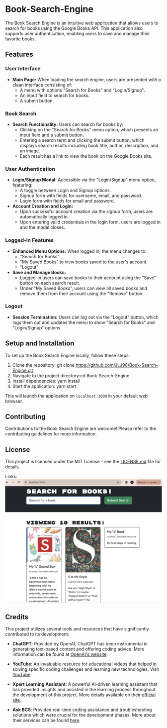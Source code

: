# Book-Search-Engine
The Book Search Engine is an intuitive web application that allows users to search for books using the Google Books API. This application also supports user authentication, enabling users to save and manage their favorite books.

## Features

### User Interface
- **Main Page:** When loading the search engine, users are presented with a clean interface consisting of:
  - A menu with options "Search for Books" and "Login/Signup".
  - An input field to search for books.
  - A submit button.

### Book Search
- **Search Functionality:** Users can search for books by:
  - Clicking on the "Search for Books" menu option, which presents an input field and a submit button.
  - Entering a search term and clicking the submit button, which displays search results including book title, author, description, and an image.
  - Each result has a link to view the book on the Google Books site.

### User Authentication
- **Login/Signup Modal:** Accessible via the "Login/Signup" menu option, featuring:
  - A toggle between Login and Signup options.
  - Signup form with fields for username, email, and password.
  - Login form with fields for email and password.
- **Account Creation and Login:**
  - Upon successful account creation via the signup form, users are automatically logged in.
  - Upon entering valid credentials in the login form, users are logged in and the modal closes.

### Logged-in Features
- **Enhanced Menu Options:** When logged in, the menu changes to:
  - "Search for Books"
  - "My Saved Books" to view books saved to the user's account.
  - "Logout"
- **Save and Manage Books:**
  - Logged-in users can save books to their account using the "Save" button on each search result.
  - Under "My Saved Books", users can view all saved books and remove them from their account using the "Remove" button.

### Logout
- **Session Termination:** Users can log out via the "Logout" button, which logs them out and updates the menu to show "Search for Books" and "Login/Signup" options.

## Setup and Installation

To set up the Book Search Engine locally, follow these steps:

1. Clone the repository: git clone https://github.com/JLJ98/Book-Search-Engine.git
2. Navigate to the project directory:cd Book-Search-Engine
3. Install dependencies: yarn install
4. Start the application: yarn start

This will launch the application on `localhost:3000` in your default web browser.

## Contributing

Contributions to the Book Search Engine are welcome! Please refer to the contributing guidelines for more information.

## License

This project is licensed under the MIT License - see the [LICENSE.md](LICENSE) file for details.

Links: ![Book Search Engine Screen Shot](Develop/Images/SS.jpeg)


## Credits

This project utilizes several tools and resources that have significantly contributed to its development:

- **ChatGPT**: Provided by OpenAI, ChatGPT has been instrumental in generating text-based content and offering coding advice. More information can be found at [OpenAI's website](https://www.openai.com/chatgpt).
  
- **YouTube**: An invaluable resource for educational videos that helped in solving specific coding challenges and learning new technologies. Visit [YouTube](https://www.youtube.com/).

- **Xpert Learning Assistant**: A powerful AI-driven learning assistant that has provided insights and assisted in the learning process throughout the development of this project. More details available on their [official site](https://www.xpert.com).

- **Ask BCS**: Provided real-time coding assistance and troubleshooting solutions which were crucial for the development phases. More about their services can be found [here](https://askbcs.com).

